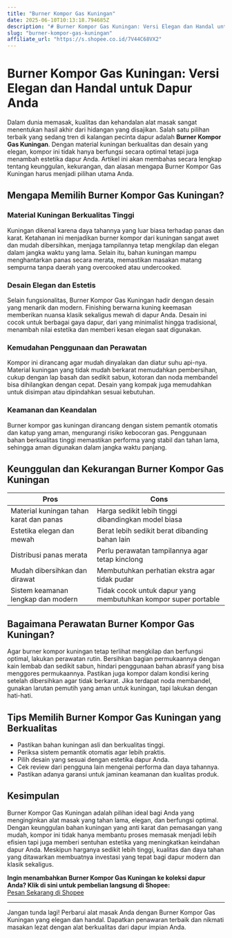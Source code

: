 ```yaml
---
title: "Burner Kompor Gas Kuningan"
date: 2025-06-10T10:13:18.794685Z
description: "# Burner Kompor Gas Kuningan: Versi Elegan dan Handal untuk Dapur Anda..."
slug: "burner-kompor-gas-kuningan"
affiliate_url: "https://s.shopee.co.id/7V44C68VX2"
---
```

# Burner Kompor Gas Kuningan: Versi Elegan dan Handal untuk Dapur Anda

Dalam dunia memasak, kualitas dan kehandalan alat masak sangat menentukan hasil akhir dari hidangan yang disajikan. Salah satu pilihan terbaik yang sedang tren di kalangan pecinta dapur adalah **Burner Kompor Gas Kuningan**. Dengan material kuningan berkualitas dan desain yang elegan, kompor ini tidak hanya berfungsi secara optimal tetapi juga menambah estetika dapur Anda. Artikel ini akan membahas secara lengkap tentang keunggulan, kekurangan, dan alasan mengapa Burner Kompor Gas Kuningan harus menjadi pilihan utama Anda.

## Mengapa Memilih Burner Kompor Gas Kuningan?

### Material Kuningan Berkualitas Tinggi

Kuningan dikenal karena daya tahannya yang luar biasa terhadap panas dan karat. Ketahanan ini menjadikan burner kompor dari kuningan sangat awet dan mudah dibersihkan, menjaga tampilannya tetap mengkilap dan elegan dalam jangka waktu yang lama. Selain itu, bahan kuningan mampu menghantarkan panas secara merata, memastikan masakan matang sempurna tanpa daerah yang overcooked atau undercooked.

### Desain Elegan dan Estetis

Selain fungsionalitas, Burner Kompor Gas Kuningan hadir dengan desain yang menarik dan modern. Finishing berwarna kuning keemasan memberikan nuansa klasik sekaligus mewah di dapur Anda. Desain ini cocok untuk berbagai gaya dapur, dari yang minimalist hingga tradisional, menambah nilai estetika dan memberi kesan elegan saat digunakan.

### Kemudahan Penggunaan dan Perawatan

Kompor ini dirancang agar mudah dinyalakan dan diatur suhu api-nya. Material kuningan yang tidak mudah berkarat memudahkan pembersihan, cukup dengan lap basah dan sedikit sabun, kotoran dan noda membandel bisa dihilangkan dengan cepat. Desain yang kompak juga memudahkan untuk disimpan atau dipindahkan sesuai kebutuhan.

### Keamanan dan Keandalan

Burner kompor gas kuningan dirancang dengan sistem pemantik otomatis dan katup yang aman, mengurangi risiko kebocoran gas. Penggunaan bahan berkualitas tinggi memastikan performa yang stabil dan tahan lama, sehingga aman digunakan dalam jangka waktu panjang.

## Keunggulan dan Kekurangan Burner Kompor Gas Kuningan

| **Pros**                                   | **Cons**                                             |
|-------------------------------------------|------------------------------------------------------|
| Material kuningan tahan karat dan panas  | Harga sedikit lebih tinggi dibandingkan model biasa |
| Estetika elegan dan mewah                | Berat lebih sedikit berat dibanding bahan lain     |
| Distribusi panas merata                  | Perlu perawatan tampilannya agar tetap kinclong    |
| Mudah dibersihkan dan dirawat           | Membutuhkan perhatian ekstra agar tidak pudar     |
| Sistem keamanan lengkap dan modern       | Tidak cocok untuk dapur yang membutuhkan kompor super portable |

## Bagaimana Perawatan Burner Kompor Gas Kuningan?

Agar burner kompor kuningan tetap terlihat mengkilap dan berfungsi optimal, lakukan perawatan rutin. Bersihkan bagian permukaannya dengan kain lembab dan sedikit sabun, hindari penggunaan bahan abrasif yang bisa menggores permukaannya. Pastikan juga kompor dalam kondisi kering setelah dibersihkan agar tidak berkarat. Jika terdapat noda membandel, gunakan larutan pemutih yang aman untuk kuningan, tapi lakukan dengan hati-hati.

## Tips Memilih Burner Kompor Gas Kuningan yang Berkualitas

- Pastikan bahan kuningan asli dan berkualitas tinggi.
- Periksa sistem pemantik otomatis agar lebih praktis.
- Pilih desain yang sesuai dengan estetika dapur Anda.
- Cek review dari pengguna lain mengenai performa dan daya tahannya.
- Pastikan adanya garansi untuk jaminan keamanan dan kualitas produk.

## Kesimpulan

Burner Kompor Gas Kuningan adalah pilihan ideal bagi Anda yang menginginkan alat masak yang tahan lama, elegan, dan berfungsi optimal. Dengan keunggulan bahan kuningan yang anti karat dan pemasangan yang mudah, kompor ini tidak hanya membantu proses memasak menjadi lebih efisien tapi juga memberi sentuhan estetika yang meningkatkan keindahan dapur Anda. Meskipun harganya sedikit lebih tinggi, kualitas dan daya tahan yang ditawarkan membuatnya investasi yang tepat bagi dapur modern dan klasik sekaligus.

**Ingin menambahkan Burner Kompor Gas Kuningan ke koleksi dapur Anda? Klik di sini untuk pembelian langsung di Shopee:**  
[Pesan Sekarang di Shopee](https://s.shopee.co.id/7V44C68VX2)

---

Jangan tunda lagi! Perbarui alat masak Anda dengan Burner Kompor Gas Kuningan yang elegan dan handal. Dapatkan penawaran terbaik dan nikmati masakan lezat dengan alat berkualitas dari dapur impian Anda.
